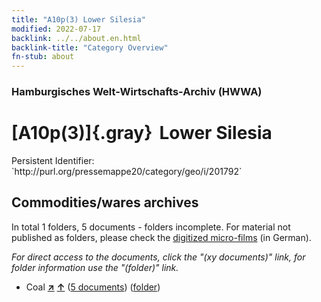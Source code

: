 ```yaml
---
title: "A10p(3) Lower Silesia"
modified: 2022-07-17
backlink: ../../about.en.html
backlink-title: "Category Overview"
fn-stub: about
---
```


### Hamburgisches Welt-Wirtschafts-Archiv (HWWA)

# [A10p(3)]{.gray}&#8201; Lower Silesia

<div class="hint">Persistent Identifier: `http://purl.org/pressemappe20/category/geo/i/201792`</div>







## Commodities/wares archives









In total 1 folders, 5 documents - folders incomplete.
For material not published as folders, please check the [digitized micro-films](/film/h1_wa.de.html) (in German).

_For direct access to the documents, click the "(xy documents)" link, for folder information use the "(folder)" link._


- Coal [**&nearr;**](../../../ware/i/143120/about.en.html "Coal (xXX all over the world)") [**&uarr;**](../../../ware/about.en.html#PRB02.01 "Ware category system") (<a href="https://pm20.zbw.eu/iiifview/folder/wa/143120,201792" title="about: Coal : Lower Silesia" target="_blank">5 documents</a>) ([folder](../../../../folder/wa/1431xx/143120/2017xx/201792/about.en.html))





